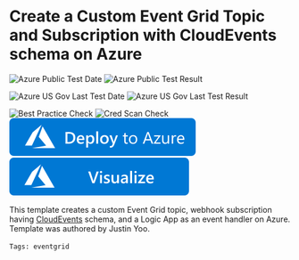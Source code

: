 # Create a Custom Event Grid Topic and Subscription with CloudEvents schema on Azure

![Azure Public Test Date](https://azurequickstartsservice.blob.core.windows.net/badges/101-event-grid-cloudevents/PublicLastTestDate.svg)
![Azure Public Test Result](https://azurequickstartsservice.blob.core.windows.net/badges/101-event-grid-cloudevents/PublicDeployment.svg)

![Azure US Gov Last Test Date](https://azurequickstartsservice.blob.core.windows.net/badges/101-event-grid-cloudevents/FairfaxLastTestDate.svg)
![Azure US Gov Last Test Result](https://azurequickstartsservice.blob.core.windows.net/badges/101-event-grid-cloudevents/FairfaxDeployment.svg)

![Best Practice Check](https://azurequickstartsservice.blob.core.windows.net/badges/101-event-grid-cloudevents/BestPracticeResult.svg)
![Cred Scan Check](https://azurequickstartsservice.blob.core.windows.net/badges/101-event-grid-cloudevents/CredScanResult.svg)
[![Deploy To Azure](https://raw.githubusercontent.com/Azure/azure-quickstart-templates/master/1-CONTRIBUTION-GUIDE/images/deploytoazure.svg?sanitize=true)]("https://portal.azure.com/#create/Microsoft.Template/uri/https%3A%2F%2Fraw.githubusercontent.com%2FAzure%2Fazure-quickstart-templates%2Fmaster%2F101-event-grid-cloudevents%2Fazuredeploy.json")  [![Visualize](https://raw.githubusercontent.com/Azure/azure-quickstart-templates/master/1-CONTRIBUTION-GUIDE/images/visualizebutton.svg?sanitize=true)]("http://armviz.io/#/?load=https%3A%2F%2Fraw.githubusercontent.com%2FAzure%2Fazure-quickstart-templates%2Fmaster%2F101-event-grid-cloudevents%2Fazuredeploy.json")

This template creates a custom Event Grid topic, webhook subscription having [CloudEvents](https://cloudevents.io) schema, and a Logic App as an event handler on Azure. Template was authored by Justin Yoo.

`Tags: eventgrid`


